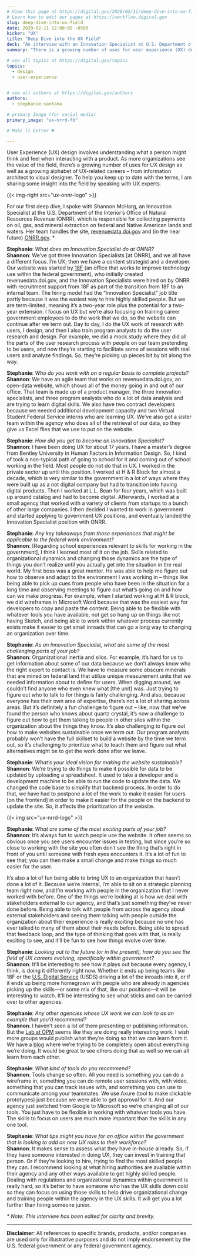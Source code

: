 ```yaml
---
# View this page at https://digital.gov/2020/02/11/deep-dive-into-ux-field
# Learn how to edit our pages at https://workflow.digital.gov
slug: deep-dive-into-ux-field
date: 2020-02-11 12:00:00 -0500
kicker: "UX"
title: "Deep Dive into the UX Field"
deck: "An interview with an Innovation Specialist at U.S. Department of the Interior’s Office of Natural Resources Revenue (ONRR)."
summary: "There is a growing number of uses for user experience (UX) design, as well as a growing alphabet of UX-related careers; this series will offer some insight into the field by speaking with UX experts in government."

# see all topics at https://digital.gov/topics
topics: 
  - design
  - user-experience
  

# see all authors at https://digital.gov/authors
authors: 
  - stephanie-santana

# primary Image (for social media)
primary_image: "ux-nrrd-fb"

# Make it better ♥

---
```


User Experience (UX) design involves understanding what a person might think and feel when interacting with a product. As more organizations see the value of the field, there’s a growing number of uses for UX design as well as a growing alphabet of UX-related careers – from information architect to visual designer. To help you keep up to date with the terms, I am sharing some insight into the field by speaking with UX experts. 

{{< img-right src="ux-onnr-logo" >}}

For our first deep dive, I spoke with Shannon McHarg, an Innovation Specialist at the U.S. Department of the Interior’s Office of Natural Resources Revenue (ONRR), which is responsible for collecting payments on oil, gas, and mineral extraction on federal and Native American lands and waters. Her team handles the site, [revenuedata.doi.gov](https://revenuedata.doi.gov) and (in the near future) [ONRR.gov](https://www.onrr.gov). *

**Stephanie**: _What does an Innovation Specialist do at ONNR?_   
**Shannon**: We’ve got three Innovation Specialists [at ONRR], and we all have a different focus. I’m UX; then we have a content strategist and a developer. Our website was started by [18F](https://www.18f.gov/) (an office that works to improve technology use within the federal government), who initially created revenuedata.doi.gov, and the Innovation Specialists were hired on by ONRR with recruitment support from 18F as part of the transition from 18F to an internal team. The hiring model had the “Innovation Specialist” job title partly because it was the easiest way to hire highly skilled people. But we are term-limited, meaning it’s a two-year role plus the potential for a two-year extension. I focus on UX but we’re also focusing on training career government employees to do the work that we do, so the website can continue after we term out.  Day to day, I do the UX work of research with users, I design, and then I also train program analysts to do the user research and design. For example, we did a mock study where they did all the parts of the user research process with people on our team pretending to be users, and now they’re starting to facilitate some of sessions with real users and analyze findings. So, they’re picking up pieces bit by bit along the way. 

**Stephanie**: _Who do you work with on a regular basis to complete projects?_ 
**Shannon**: We have an agile team that works on revenuedata.doi.gov, an open-data website, which shows all of the money going in and out of our office. That team is made up of a product manager, the three innovation specialists, and three program analysts who do a lot of data analysis and are trying to learn digital skills. We also have two contract developers because we needed additional development capacity and two Virtual Student Federal Service interns who are learning UX. We’ve also got a sister team within the agency who does all of the retrieval of our data, so they give us Excel files that we use to put on the website. 

**Stephanie**: _How did you get to become an Innovation Specialist?_   
**Shannon**: I have been doing UX for about 17 years. I have a master’s degree from Bentley University in Human Factors in Information Design. So, I kind of took a non-typical path of going to school for it and coming out of school working in the field. Most people do not do that in UX. I worked in the private sector up until this position. I worked at H & R Block for almost a decade, which is very similar to the government in a lot of ways where they were built up as a not digital company but had to transition into having digital products. Then I worked at L.L. Bean for four years, which was built up around catalog and had to become digital. Afterwards, I worked at a small agency that worked with a variety of clients from startups to a bunch of other large companies. I then decided I wanted to work in government and started applying to government UX positions, and eventually landed the Innovation Specialist position with ONRR. 

**Stephanie**: _Any key takeaways from those experiences that might be applicable to the federal work environment?_   
**Shannon**: [Regarding school experiences relevant to skills for working in the government], I think I learned most of it on the job. Skills related to organizational dynamics and changing those dynamics are the type of things you don’t realize until you actually get into the situation in the real world. My first boss was a great mentor. He was able to help me figure out how to observe and adapt to the environment I was working in – things like being able to pick up cues from people who have been in the situation for a long time and observing meetings to figure out what’s going on and how can we make progress. For example, when I started working at H & R block, we did wireframes in Microsoft Word because that was the easiest way for developers to copy and paste the content. Being able to be flexible with whatever tools you have available, not get so hung up on things like not having Sketch, and being able to work within whatever process currently exists make it easier to get small inroads that can go a long way to changing an organization over time.  

**Stephanie**: _As an Innovation Specialist, what are some of the most challenging parts of your job?_   
**Shannon**: Organizational inertia and silos. For example, it’s hard for us to get information about some of our data because we don’t always know who the right expert to contact is. We have to measure some obscure minerals that are mined on federal land that utilize unique measurement units that we needed information about to define for users. When digging around, we couldn’t find anyone who even knew what [the unit] was. Just trying to figure out who to talk to for things is fairly challenging. And also, because everyone has their own area of expertise, there’s not a lot of sharing across areas.  But it’s definitely a fun challenge to figure out – like, now that we’ve found the person who knows about quartz crystal, it’s now a challenge to figure out how to get them talking to people in other silos within the organization about the things they know. It’s also challenging to figure out how to make websites sustainable once we term out. Our program analysts probably won’t have the full skillset to build a website by the time we term out, so it’s challenging to prioritize what to teach them and figure out what alternatives might be to get the work done after we leave. 

**Stephanie**: _What’s your ideal vision for making the website sustainable?_  
**Shannon**: We’re trying to do things to make it possible for data to be updated by uploading a spreadsheet. It used to take a developer and a development machine to be able to run the code to update the data. We changed the code base to simplify that backend process. In order to do that, we have had to postpone a lot of the work to make it easier for users [on the frontend] in order to make it easier for the people on the backend to update the site. So, it affects the prioritization of the website. 

{{< img src="ux-nrrd-logo" >}}

**Stephanie**: _What are some of the most exciting parts of your job?_   
**Shannon**: It’s always fun to watch people use the website. It often seems so obvious once you see users encounter issues in testing, but since you’re so close to working with the site you often don’t see the thing that’s right in front of you until someone with fresh eyes encounters it. It’s a lot of fun to see that; you can then make a small change and make things so much easier for the user. 

It’s also a lot of fun being able to bring UX to an organization that hasn’t done a lot of it. Because we’re internal, I’m able to sit on a strategic planning team right now, and I’m working with people in the organization that I never worked with before. One of the things we’re looking at is how we deal with stakeholders external to our agency, and that’s just something they’ve never done before. Being able to talk with people from across the agency about external stakeholders and seeing them talking with people outside the organization about their experience is really exciting because no one has ever talked to many of them about their needs before. Being able to spread that feedback loop, and the type of thinking that goes with that, is really exciting to see, and it’ll be fun to see how things evolve over time. 

**Stephanie**: _Looking out to the future (or in the present), how do you see the field of UX careers evolving, specifically within government?_   
**Shannon**: It’ll be interesting to see how it plays out because every agency, I think, is doing it differently right now. Whether it ends up being teams like 18F or the [U.S. Digital Service](https://www.usds.gov/) (USDS) driving a lot of the inroads into it, or if it ends up being more homegrown with people who are already in agencies picking up the skills&mdash;or some mix of that, like our positions&mdash;it will be interesting to watch. It’ll be interesting to see what sticks and can be carried over to other agencies. 

**Stephanie**: _Any other agencies whose UX work we can look to as an example that you’d recommend?_   
**Shannon**: I haven’t seen a lot of them presenting or publishing information. But the [Lab at OPM](https://lab.opm.gov/) seems like they are doing really interesting work. I wish more groups would publish what they’re doing so that we can learn from it. We have a [blog](https://revenuedata.doi.gov/blog/) where we’re trying to be completely open about everything we’re doing. It would be great to see others doing that as well so we can all learn from each other. 

**Stephanie**:  _What kind of tools do you recommend?_   
**Shannon**: Tools change so often. All you need is something you can do a wireframe in, something you can do remote user sessions with, with video, something that you can track issues with, and something you can use to communicate among your teammates. We use Axure (tool to make clickable prototypes) just because we were able to get approval for it. And our agency just switched from Google to Microsoft so we’re changing all of our tools. You just have to be flexible in working with whatever tools you have. The skills to focus on users are much more important than the skills in any one tool.  

**Stephanie**:  _What tips might you have for an office within the government that is looking to add on new UX roles to their workforce?_   
**Shannon**: It makes sense to assess what they have in-house already. So, if they have someone interested in doing UX, they can invest in training that person. Or if they’re looking to hire, trying to find the most skilled people they can. I recommend looking at what hiring authorities are available within their agency and any other ways available to get highly skilled people. Dealing with regulations and organizational dynamics within government is really hard, so it’s better to have someone who has the UX skills down cold so they can focus on using those skills to help drive organizational change and training people within the agency in the UX skills. It will get you a lot further than hiring someone junior. 

_&#42; Note: This interview has been edited for clarity and brevity._ 

---

**Disclaimer**: All references to specific brands, products, and/or companies are used only for illustrative purposes and do not imply endorsement by the U.S. federal government or any federal government agency.
